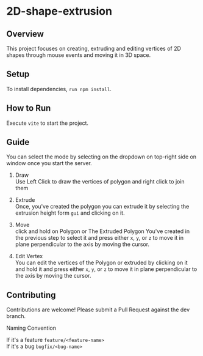 # 2D-shape-extrusion

## Overview
This project focuses on creating, extruding and editing vertices of 2D shapes through mouse events and moving it in 3D space.

## Setup
To install dependencies, `run npm install`.

## How to Run
Execute `vite` to start the project.

## Guide
You can select the mode by selecting on the dropdown on top-right side on window once you start the server.

1. Draw  
Use Left Click to draw the vertices of polygon and right click to join them

2. Extrude  
Once, you've created the polygon you can extrude it by selecting the extrusion height form `gui` and clicking on it.

3. Move  
click and hold on Polygon or The Extruded Polygon You've created in the previous step to select it and press either `x`, `y`, or `z` to move it in plane perpendicular to the axis by moving the cursor.

4. Edit Vertex  
You can edit the vertices of the Polygon or extruded by clicking on it and hold it and press either `x`, `y`, or `z` to move it in plane perpendicular to the axis by moving the cursor.

## Contributing
Contributions are welcome! Please submit a Pull Request against the dev branch.

Naming Convention

If it's a feature `feature/<feature-name>`  
If it's a bug `bugfix/<bug-name>`  
